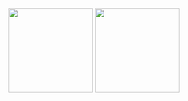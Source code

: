 <!--Hello folks!
=============
* My name is `fanyuansheng`, I am a software developer.🤸‍♀️🤸‍♂️🤸‍♀️🤸‍♂️<br>
* Have been studying hard.💪<br>
* I believe that efforts will yield results!🤘<br>  -->
<!--[![Anurag's GitHub stats](https://github-readme-stats.vercel.app/api?username=Fanyuansheng&show_icons=true)](https://github.com/anuraghazra/github-readme-stats)
![](https://github.com/Fanyuansheng/literate-octo-guide/blob/master/generated/languages.svg)
![](https://github.com/Fanyuansheng/literate-octo-guide/blob/master/generated/overview.svg)<br> -->
<!--  -->          
           
<!--<p align="center"> 
   <img src="https://readme-typing-svg.herokuapp.com?font=Fira+Code&pause=1000&center=true&width=435&lines=%E6%AC%A2%E8%BF%8E%E6%9D%A5%E5%88%B0%E6%88%91%E7%9A%84%E5%8D%9A%E5%AE%A2%EF%BC%81;%E8%BF%9C%E6%98%87%E7%A5%9D%E4%BD%A0%E4%BB%8A%E6%97%A5%E5%BC%80%E5%BF%83"><br>
</p><br>-->      
     
<div align="center">  
<span>  </span>    
<img height="170px" src="https://github-readme-stats.vercel.app/api?username=fanyuansheng" /><span>  </span><img height="170px" src="https://github-readme-stats.vercel.app/api/top-langs/?username=fanyuansheng&layout=compact&langs_count=8" />
<span>  </span>        
</div>                              
<!--<div align="center">                 
    <img src="https://activity-graph.herokuapp.com/graph?username=fanyuansheng&theme=minimal" />
</div>-->                       
<!-- Fanyuansheng/Fanyuansheng is a ✨ special ✨ repository because its `README.md` (this file) appears on your GitHub profile.
You can click the Preview link to take a look at your changes.  -->

